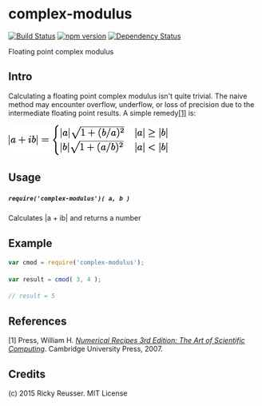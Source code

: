 # complex-modulus

[![Build Status](https://travis-ci.org/scijs/complex-modulus.svg?branch=master)](https://travis-ci.org/scijs/complex-modulus) [![npm version](https://badge.fury.io/js/complex-modulus.svg)](http://badge.fury.io/js/complex-modulus)  [![Dependency Status](https://david-dm.org/scijs/complex-modulus.svg)](https://david-dm.org/scijs/complex-modulus)

Floating point complex modulus

## Intro

Calculating a floating point complex modulus isn't quite trivial. The naive method may encounter overflow, underflow, or loss of precision due to the intermediate floating point results. A simple remedy[[1]](#references) is:

![Complex modulus](docs/images/modulus.png)

## Usage

##### `require('complex-modulus')( a, b )`

Calculates |a + ib| and returns a number

## Example

```javascript
var cmod = require('complex-modulus');

var result = cmod( 3, 4 );

// result = 5
```

## References

[1] Press, William H. *[Numerical Recipes 3rd Edition: The Art of Scientific Computing](https://books.google.com/books?id=1aAOdzK3FegC&pg=PA226&lpg=PA226&dq=complex+division+underflow&source=bl&ots=3jPhF9Irii&sig=JwEAckqmfBNd8dIQTrUD-Pk9dzE&hl=en&sa=X&ei=-VZQVYDpJImRyATAoYCwBg&ved=0CDwQ6AEwBA#v=onepage&q=complex%20division%20underflow&f=false)*. Cambridge University Press, 2007.

## Credits
(c) 2015 Ricky Reusser. MIT License
